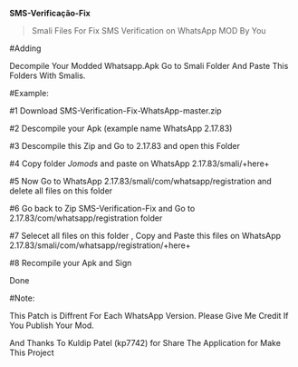 **SMS-Verificação-Fix**

>Smali Files For Fix SMS Verification on WhatsApp MOD By You

#Adding

Decompile Your Modded Whatsapp.Apk Go to Smali Folder And Paste This Folders With Smalis.

#Example:

#1 Download SMS-Verification-Fix-WhatsApp-master.zip

#2 Descompile your Apk (example name WhatsApp 2.17.83)

#3 Descompile this Zip and Go to 2.17.83 and open this Folder

#4 Copy folder *Jomods* and paste on WhatsApp 2.17.83/smali/+here+

#5 Now Go to WhatsApp 2.17.83/smali/com/whatsapp/registration and delete all files on this folder

#6 Go back to Zip SMS-Verification-Fix and Go to 2.17.83/com/whatsapp/registration folder

#7 Selecet all files on this folder , Copy and Paste this files on WhatsApp 2.17.83/smali/com/whatsapp/registration/+here+

#8 Recompile your Apk and Sign

Done

#Note:

This Patch is Diffrent For Each WhatsApp Version. Please Give Me Credit If You Publish Your Mod.

And Thanks To Kuldip Patel (kp7742) for Share The Application for Make This Project
